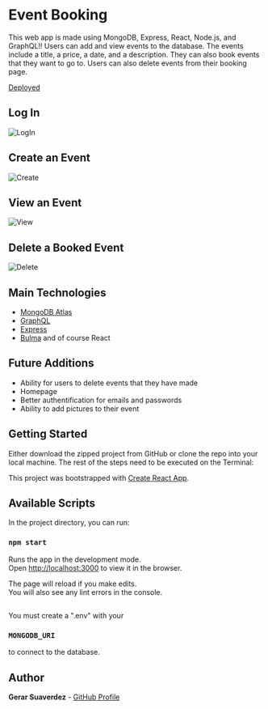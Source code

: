 # Event Booking

This web app is made using MongoDB, Express, React, Node.js, and GraphQL!! Users can add and view events to the database. The events include a title, a price, a date, and a description. They can also book events that they want to go to. Users can also delete events from their booking page. 

[Deployed](https://event-booking-gs.herokuapp.com/events)

## Log In
![LogIn](https://user-images.githubusercontent.com/47680567/130044153-99098765-a233-486c-8712-08a868d74d23.gif)

## Create an Event
![Create](https://user-images.githubusercontent.com/47680567/130044382-a54ec821-3383-4ff0-b971-01413061fe6c.gif)

## View an Event
![View](https://user-images.githubusercontent.com/47680567/130044635-dfc1f074-222d-4ab2-bf0f-29a97740dc62.gif)

## Delete a Booked Event
![Delete](https://user-images.githubusercontent.com/47680567/130044779-69228256-bb50-4ce9-9a56-708beda39dd9.gif)


## Main Technologies
* [MongoDB Atlas](https://www.mongodb.com/cloud/atlas)
* [GraphQL](https://graphql.org/) 
* [Express](https://expressjs.com/)
* [Bulma](https://bulma.io/)
and of course React

## Future Additions
* Ability for users to delete events that they have made
* Homepage
* Better authentification for emails and passwords
* Ability to add pictures to their event


## Getting Started

Either download the zipped project from GitHub or clone the repo into your local machine.
The rest of the steps need to be executed on the Terminal:

This project was bootstrapped with [Create React App](https://github.com/facebook/create-react-app).

## Available Scripts

In the project directory, you can run:

### `npm start`

Runs the app in the development mode.<br />
Open [http://localhost:3000](http://localhost:3000) to view it in the browser.

The page will reload if you make edits.<br />
You will also see any lint errors in the console.

##

You must create a ".env" with your 
### `MONGODB_URI`
to connect to the database. 


## Author

**Gerar Suaverdez** - [GitHub Profile](https://github.com/gerarjon)
